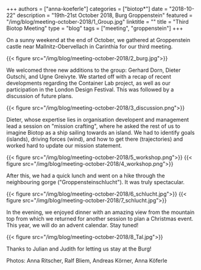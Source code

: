 +++
authors = ["anna-koeferle"]
categories = ["biotop*"]
date = "2018-10-22"
description = "19th-21st October 2018, Burg Groppenstein"
featured = "/img/blog/meeting-october-2018/1_Group.jpg"
linktitle = ""
title = "Third Biotop Meeting"
type = "blog"
tags = ["meeting", "groppenstein"]
+++

On a sunny weekend at the end of October, we gathered at Groppenstein castle near Mallnitz-Obervellach in Carinthia for our third meeting.

{{< figure src="/img/blog/meeting-october-2018/2_burg.jpg">}}

We welcomed three new additions to the group: Gerhard Dorn, Dieter Gutschi, and Ugne Greivyte. We started off with a recap of recent developments regarding the Container Lab project, as well as our participation in the London Design Festival. This was followed by a discussion of future plans.

{{< figure src="/img/blog/meeting-october-2018/3_discussion.png">}}

Dieter, whose expertise lies in organisation developent and management lead a session on "mission crafting", where he asked the rest of us to imagine Biotop as a ship sailing towards an island. We had to identify goals (islands), driving forces (wind), and how to get there (trajectories) and worked hard to update our mission statement.

{{< figure src="/img/blog/meeting-october-2018/5_workshop.png">}}
{{< figure src="/img/blog/meeting-october-2018/4_workshop.png">}}


After this, we had a quick lunch and went on a hike through the neighbouring gorge ("Groppensteinschlucht"). It was truly spectacular.

{{< figure src="/img/blog/meeting-october-2018/6_schlucht.jpg">}}
{{< figure src="/img/blog/meeting-october-2018/7_schlucht.jpg">}}

In the evening, we enjoyed dinner with an amazing view from the mountain top from which we returned for another session to plan a Christmas event. This year, we will do an advent calendar. Stay tuned!

{{< figure src="/img/blog/meeting-october-2018/8_Tal.jpg">}}

Thanks to Julian and Judith for letting us stay at the Burg!

Photos: Anna Ritscher, Ralf Bliem, Andreas Körner, Anna Köferle
